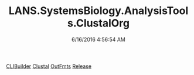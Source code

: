 ﻿---
title: LANS.SystemsBiology.AnalysisTools.ClustalOrg
date: 6/16/2016 4:56:54 AM
---

[CLIBuilder](T-LANS.SystemsBiology.AnalysisTools.ClustalOrg.CLIBuilder.html)
[Clustal](T-LANS.SystemsBiology.AnalysisTools.ClustalOrg.Clustal.html)
[OutFmts](T-LANS.SystemsBiology.AnalysisTools.ClustalOrg.OutFmts.html)
[Release](T-LANS.SystemsBiology.AnalysisTools.ClustalOrg.Release.html)
